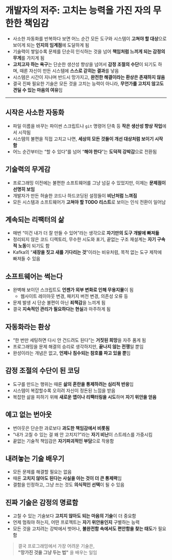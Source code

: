 # 개발자의 저주: 고치는 능력을 가진 자의 무한한 책임감


* 사소한 자동화를 반복하다 보면 어느 순간 모든 도구와 시스템이 **고쳐야 할 대상**으로 보이게 되는 **인지의 임계점**에 도달하게 됨
* 기술력이 쌓일수록 문제를 단순히 인식하는 것을 넘어 **책임처럼 느끼게 되는 감정의 무게**를 가지게 됨
* **고치고자 하는 욕구**는 단순한 생산성 향상을 넘어서 **감정 조절의 수단**이 되기도 하며, 때론 자신이 만든 시스템에 **스스로 갇히는 결과**를 낳음
* 시스템은 시간이 지나며 반드시 망가지고, **완전한 해결이라는 환상은 존재하지 않음**
* 결국 진짜 필요한 기술은 모든 것을 고치는 능력이 아니라, **무언가를 고치지 않고도 견딜 수 있는 마음의 여유**임

---

시작은 사소한 자동화
-----------

* 파일 이름을 바꾸는 파이썬 스크립트나 `git` 명령어 단축 등 **작은 생산성 향상 작업**에서 시작됨
* 시스템의 불편을 직접 고치고 나면, **세상의 모든 것들이 개선 대상처럼 보이기 시작함**
* 어느 순간부터는 “할 수 있다”를 넘어 “**해야 한다**”는 **도덕적 강박감**으로 전환됨

기술력의 무게감
--------

* 프로그래밍 이전에는 불편한 소프트웨어를 그냥 넘길 수 있었지만, 이제는 **문제점이 선명히 보임**
* 개발자가 만든 허술한 코드나 하드코딩된 설정들이 **비난처럼 느껴짐**
* 모든 시스템과 소프트웨어가 **고쳐야 할 TODO 리스트**로 보이는 인식 전환이 일어남

계속되는 리팩터의 삶
-----------

* 매번 “이건 내가 더 잘 만들 수 있어”라는 생각으로 **자기만의 도구 개발에 빠져듦**
* 정리되지 않은 코드 디렉토리, 무수한 시도와 포기, 끝없는 구조 재설계는 **자기 구속적 노동**이 되기도 함
* Kafka의 “**새장을 짓고 새를 기다리는 것**”이라는 비유처럼, 목적 없는 도구 제작에 빠져들 수 있음

소프트웨어는 썩는다
----------

* 완벽해 보이던 스크립트도 **언젠가 외부 변화로 인해 무용지물**이 됨
  + 웹사이트 레이아웃 변경, 패키지 버전 변경, 의존성 오류 등
* 문제 발생 시 단순 불편이 아닌 **죄책감**을 느끼게 됨
* 결국 **지속적인 관리가 필요하다는 현실**과 마주하게 됨

자동화라는 환상
--------

* “한 번만 세팅하면 다시 안 건드려도 된다”는 **거짓된 희망**을 자주 품게 됨
* 프로그래밍을 문제 해결의 승리로 생각하지만, **끝나지 않는 전쟁**일 뿐임
* 완성이라는 개념은 없고, **언제나 침수되는 참호를 파고 있을 뿐**임

감정 조절의 수단이 된 코딩
---------------

* 도구를 만드는 행위는 때론 **삶의 혼란을 통제하려는 심리적 반응**임
* 시스템이 복잡할수록 오히려 자신이 정돈된 느낌을 받음
* 복잡한 삶을 피하기 위해 **새로운 앱이나 리팩터링을 시도**하며 **자기 위안을 얻음**

예고 없는 번아웃
---------

* 번아웃은 단순한 과로보다 **과도한 책임감에서 비롯됨**
* “내가 고칠 수 있는 걸 왜 안 고치지?”라는 **자기 비난**이 스트레스를 가중시킴
* 끝없는 기술적 책임감은 **자기파괴적인 부담**으로 작용함

내려놓는 기술 배우기
-----------

* 모든 문제를 해결할 필요는 없음
* 때론 **고치지 않아도 된다는 사실을 아는 것이 더 큰 통제력**임
* 결함을 인정하고, 그냥 쓰는 것도 **의식적인 선택**이 될 수 있음

진짜 기술은 감정의 명료함
--------------

* 고칠 수 있는 기술보다 **고치지 않아도 되는 마음의 기술**이 더 중요함
* 언제 멈춰야 하는지, 어떤 프로젝트는 **자기 위안용인지** 구별하는 능력
* 모든 것을 고치려는 강박에서 벗어나, **불완전함 속에서도 편안함을 찾는 태도**가 필요함

> 결국 프로그래밍에서 가장 어려운 기술은,  
> **"망가진 것을 그냥 두는 법"** 을 배우는 일임

